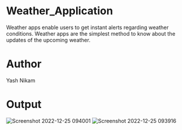 # Weather_Application
Weather apps enable users to get instant alerts regarding weather conditions. Weather apps are the simplest method to know about the updates of the upcoming weather.

# Author 
Yash Nikam

# Output
![Screenshot 2022-12-25 094001](https://user-images.githubusercontent.com/108448644/209456674-c37379ed-1058-4595-a96a-9119e427783e.png)
![Screenshot 2022-12-25 093916](https://user-images.githubusercontent.com/108448644/209456677-cc1104ff-375e-40d3-91c7-7c74094945d8.png)
